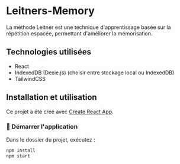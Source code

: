 # Leitners-Memory  
La méthode Leitner est une technique d'apprentissage basée sur la répétition espacée, permettant d'améliorer la mémorisation.  

## Technologies utilisées  
- React  
- IndexedDB (Dexie.js) (choisir entre stockage local ou IndexedDB)  
- TailwindCSS  

## Installation et utilisation  
Ce projet a été créé avec [Create React App](https://github.com/facebook/create-react-app).  

### 🚀 Démarrer l'application  
Dans le dossier du projet, exécutez :  
```bash
npm install
npm start
